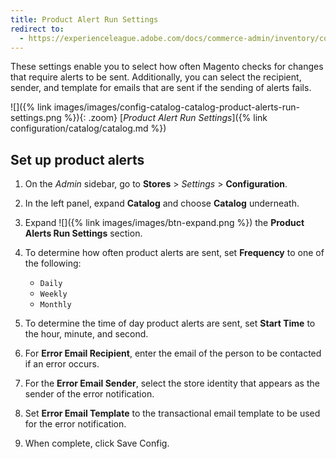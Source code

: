 ```yaml
---
title: Product Alert Run Settings
redirect to:
  - https://experienceleague.adobe.com/docs/commerce-admin/inventory/configuration/product-alerts/alert-setup.html#set-up-product-alerts
---
```


These settings enable you to select how often Magento checks for changes that require alerts to be sent. Additionally, you can select the recipient, sender, and template for emails that are sent if the sending of alerts fails.

![]({% link images/images/config-catalog-catalog-product-alerts-run-settings.png %}){: .zoom}
[_Product Alert Run Settings_]({% link configuration/catalog/catalog.md %})

## Set up product alerts

1. On the _Admin_ sidebar, go to **Stores** > _Settings_ > **Configuration**.

1. In the left panel, expand **Catalog** and choose **Catalog** underneath.

1. Expand ![]({% link images/images/btn-expand.png %}) the **Product Alerts Run Settings** section.

1. To determine how often product alerts are sent, set **Frequency** to one of the following:

   - `Daily`
   - `Weekly`
   - `Monthly`

1. To determine the time of day product alerts are sent, set **Start Time** to the hour, minute, and second.

1. For **Error Email Recipient**, enter the email of the person to be contacted if an error occurs.

1. For the **Error Email Sender**, select the store identity that appears as the sender of the error notification.

1. Set **Error Email Template** to the transactional email template to be used for the error notification.

1. When complete, click <span class="btn">Save Config</span>.
